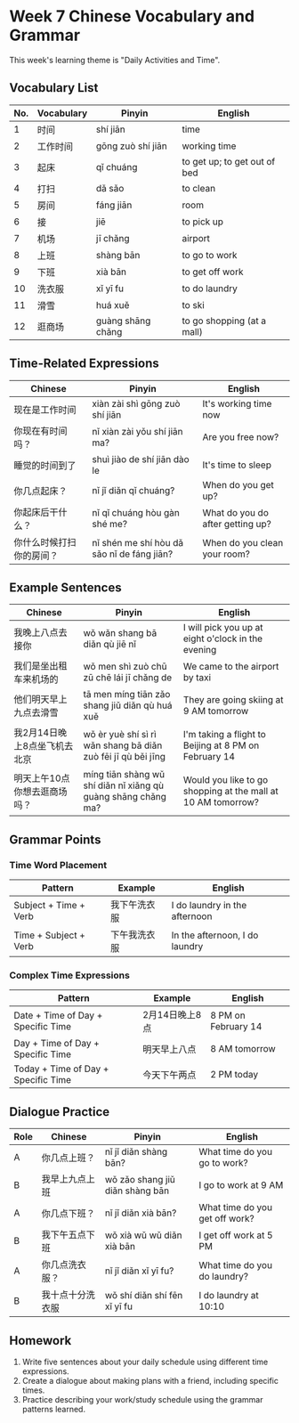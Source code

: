 # Week 7 Chinese Vocabulary and Grammar

This week's learning theme is "Daily Activities and Time".

## Vocabulary List

| No. | Vocabulary | Pinyin | English |
|----|------------|--------|---------|
| 1  | 时间 | shí jiān | time |
| 2  | 工作时间 | gōng zuò shí jiān | working time |
| 3  | 起床 | qǐ chuáng | to get up; to get out of bed |
| 4  | 打扫 | dǎ sǎo | to clean |
| 5  | 房间 | fáng jiān | room |
| 6  | 接 | jiē | to pick up |
| 7  | 机场 | jī chǎng | airport |
| 8  | 上班 | shàng bān | to go to work |
| 9  | 下班 | xià bān | to get off work |
| 10 | 洗衣服 | xǐ yī fu | to do laundry |
| 11 | 滑雪 | huá xuě | to ski |
| 12 | 逛商场 | guàng shāng chǎng | to go shopping (at a mall) |

## Time-Related Expressions

| Chinese | Pinyin | English |
|---------|--------|---------|
| 现在是工作时间 | xiàn zài shì gōng zuò shí jiān | It's working time now |
| 你现在有时间吗？ | nǐ xiàn zài yǒu shí jiān ma? | Are you free now? |
| 睡觉的时间到了 | shuì jiào de shí jiān dào le | It's time to sleep |
| 你几点起床？ | nǐ jǐ diǎn qǐ chuáng? | When do you get up? |
| 你起床后干什么？ | nǐ qǐ chuáng hòu gàn shé me? | What do you do after getting up? |
| 你什么时候打扫你的房间？ | nǐ shén me shí hòu dǎ sǎo nǐ de fáng jiān? | When do you clean your room? |

## Example Sentences

| Chinese | Pinyin | English |
|---------|--------|---------|
| 我晚上八点去接你 | wǒ wǎn shang bā diǎn qù jiē nǐ | I will pick you up at eight o'clock in the evening |
| 我们是坐出租车来机场的 | wǒ men shì zuò chū zū chē lái jī chǎng de | We came to the airport by taxi |
| 他们明天早上九点去滑雪 | tā men míng tiān zǎo shang jiǔ diǎn qù huá xuě | They are going skiing at 9 AM tomorrow |
| 我2月14日晚上8点坐飞机去北京 | wǒ èr yuè shí sì rì wǎn shang bā diǎn zuò fēi jī qù běi jīng | I'm taking a flight to Beijing at 8 PM on February 14 |
| 明天上午10点你想去逛商场吗？ | míng tiān shàng wǔ shí diǎn nǐ xiǎng qù guàng shāng chǎng ma? | Would you like to go shopping at the mall at 10 AM tomorrow? |

## Grammar Points

### Time Word Placement

| Pattern | Example | English |
|---------|---------|---------|
| Subject + Time + Verb | 我下午洗衣服 | I do laundry in the afternoon |
| Time + Subject + Verb | 下午我洗衣服 | In the afternoon, I do laundry |

### Complex Time Expressions

| Pattern | Example | English |
|---------|--------|---------|
| Date + Time of Day + Specific Time | 2月14日晚上8点 | 8 PM on February 14 |
| Day + Time of Day + Specific Time | 明天早上八点 | 8 AM tomorrow |
| Today + Time of Day + Specific Time | 今天下午两点 | 2 PM today |

## Dialogue Practice

| Role | Chinese | Pinyin | English |
|------|---------|--------|---------|
| A | 你几点上班？ | nǐ jǐ diǎn shàng bān? | What time do you go to work? |
| B | 我早上九点上班 | wǒ zǎo shang jiǔ diǎn shàng bān | I go to work at 9 AM |
| A | 你几点下班？ | nǐ jǐ diǎn xià bān? | What time do you get off work? |
| B | 我下午五点下班 | wǒ xià wǔ wǔ diǎn xià bān | I get off work at 5 PM |
| A | 你几点洗衣服？ | nǐ jǐ diǎn xǐ yī fu? | What time do you do laundry? |
| B | 我十点十分洗衣服 | wǒ shí diǎn shí fēn xǐ yī fu | I do laundry at 10:10 |

## Homework

1. Write five sentences about your daily schedule using different time expressions.
2. Create a dialogue about making plans with a friend, including specific times.
3. Practice describing your work/study schedule using the grammar patterns learned. 
